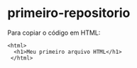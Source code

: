 # primeiro-repositorio

Para copiar o código em HTML: 
```
<html>
  <h1>Meu primeiro arquivo HTML</h1>
 </html>
```

